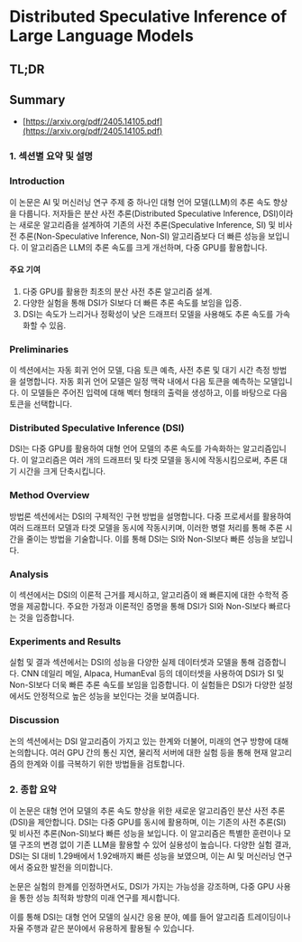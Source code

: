 # Distributed Speculative Inference of Large Language Models
## TL;DR
## Summary
- [https://arxiv.org/pdf/2405.14105.pdf](https://arxiv.org/pdf/2405.14105.pdf)

### 1. 섹션별 요약 및 설명

### Introduction
이 논문은 AI 및 머신러닝 연구 주제 중 하나인 대형 언어 모델(LLM)의 추론 속도 향상을 다룹니다. 저자들은 분산 사전 추론(Distributed Speculative Inference, DSI)이라는 새로운 알고리즘을 설계하여 기존의 사전 추론(Speculative Inference, SI) 및 비사전 추론(Non-Speculative Inference, Non-SI) 알고리즘보다 더 빠른 성능을 보입니다. 이 알고리즘은 LLM의 추론 속도를 크게 개선하며, 다중 GPU를 활용합니다.

#### 주요 기여
1. 다중 GPU를 활용한 최초의 분산 사전 추론 알고리즘 설계.
2. 다양한 실험을 통해 DSI가 SI보다 더 빠른 추론 속도를 보임을 입증.
3. DSI는 속도가 느리거나 정확성이 낮은 드래프터 모델을 사용해도 추론 속도를 가속화할 수 있음.

### Preliminaries
이 섹션에서는 자동 회귀 언어 모델, 다음 토큰 예측, 사전 추론 및 대기 시간 측정 방법을 설명합니다. 자동 회귀 언어 모델은 일정 맥락 내에서 다음 토큰을 예측하는 모델입니다. 이 모델들은 주어진 입력에 대해 벡터 형태의 출력을 생성하고, 이를 바탕으로 다음 토큰을 선택합니다.

### Distributed Speculative Inference (DSI)
DSI는 다중 GPU를 활용하여 대형 언어 모델의 추론 속도를 가속화하는 알고리즘입니다. 이 알고리즘은 여러 개의 드래프터 및 타겟 모델을 동시에 작동시킴으로써, 추론 대기 시간을 크게 단축시킵니다.

### Method Overview
방법론 섹션에서는 DSI의 구체적인 구현 방법을 설명합니다. 다중 프로세서를 활용하여 여러 드래프터 모델과 타겟 모델을 동시에 작동시키며, 이러한 병렬 처리를 통해 추론 시간을 줄이는 방법을 기술합니다. 이를 통해 DSI는 SI와 Non-SI보다 빠른 성능을 보입니다.

### Analysis
이 섹션에서는 DSI의 이론적 근거를 제시하고, 알고리즘이 왜 빠른지에 대한 수학적 증명을 제공합니다. 주요한 가정과 이론적인 증명을 통해 DSI가 SI와 Non-SI보다 빠르다는 것을 입증합니다.

### Experiments and Results
실험 및 결과 섹션에서는 DSI의 성능을 다양한 실제 데이터셋과 모델을 통해 검증합니다. CNN 데일리 메일, Alpaca, HumanEval 등의 데이터셋을 사용하여 DSI가 SI 및 Non-SI보다 더욱 빠른 추론 속도를 보임을 입증합니다. 이 실험들은 DSI가 다양한 설정에서도 안정적으로 높은 성능을 보인다는 것을 보여줍니다.

### Discussion
논의 섹션에서는 DSI 알고리즘이 가지고 있는 한계와 더불어, 미래의 연구 방향에 대해 논의합니다. 여러 GPU 간의 통신 지연, 물리적 서버에 대한 실험 등을 통해 현재 알고리즘의 한계와 이를 극복하기 위한 방법들을 검토합니다.

### 2. 종합 요약
이 논문은 대형 언어 모델의 추론 속도 향상을 위한 새로운 알고리즘인 분산 사전 추론(DSI)을 제안합니다. DSI는 다중 GPU를 동시에 활용하며, 이는 기존의 사전 추론(SI) 및 비사전 추론(Non-SI)보다 빠른 성능을 보입니다. 이 알고리즘은 특별한 훈련이나 모델 구조의 변경 없이 기존 LLM을 활용할 수 있어 실용성이 높습니다. 다양한 실험 결과, DSI는 SI 대비 1.29배에서 1.92배까지 빠른 성능을 보였으며, 이는 AI 및 머신러닝 연구에서 중요한 발전을 의미합니다.

논문은 실험의 한계를 인정하면서도, DSI가 가지는 가능성을 강조하며, 다중 GPU 사용을 통한 성능 최적화 방향의 미래 연구를 제시합니다.

이를 통해 DSI는 대형 언어 모델의 실시간 응용 분야, 예를 들어 알고리즘 트레이딩이나 자율 주행과 같은 분야에서 유용하게 활용될 수 있습니다.